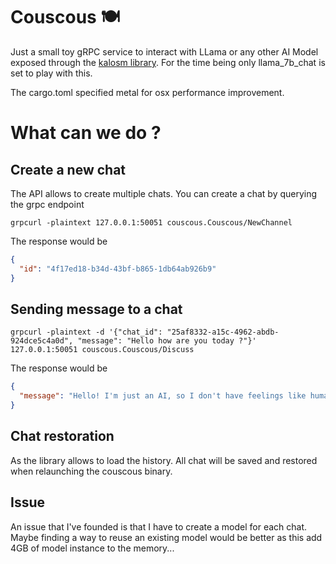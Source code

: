 # Couscous 🍽️

Just a small toy gRPC service to interact with LLama or any other AI Model exposed through the [kalosm library](https://github.com/floneum/floneum/tree/main/interfaces/kalosm). For the time being only llama_7b_chat is set to play with this.

The cargo.toml specified metal for osx performance improvement.

# What can we do ?

## Create a new chat

The API allows to create multiple chats. You can create a chat by querying the grpc endpoint

```curl
grpcurl -plaintext 127.0.0.1:50051 couscous.Couscous/NewChannel
```

The response would be

```json
{
  "id": "4f17ed18-b34d-43bf-b865-1db64ab926b9"
}
```

## Sending message to a chat

```curl
grpcurl -plaintext -d '{"chat_id": "25af8332-a15c-4962-abdb-924dce5c4a0d", "message": "Hello how are you today ?"}' 127.0.0.1:50051 couscous.Couscous/Discuss
```

The response would be

```json
{
  "message": "Hello! I'm just an AI, so I don't have feelings like humans do, but thank you for asking! *smiles* It's nice to chat with you. How about you? Is there something on your mind that you'd like to talk about or ask me?"
}
```

## Chat restoration

As the library allows to load the history. All chat will be saved and restored when relaunching the couscous binary.

## Issue

An issue that I've founded is that I have to create a model for each chat. Maybe finding a way to reuse an existing model would be better as this add 4GB of model instance to the memory...

